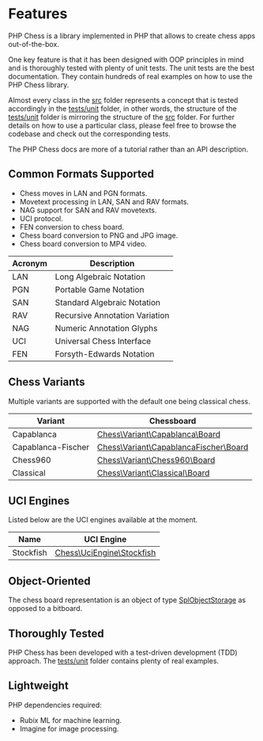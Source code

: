 # Features

PHP Chess is a library implemented in PHP that allows to create chess apps out-of-the-box.

One key feature is that it has been designed with OOP principles in mind and is thoroughly tested with plenty of unit tests. The unit tests are the best documentation. They contain hundreds of real examples on how to use the PHP Chess library.

Almost every class in the [src](https://github.com/chesslablab/php-chess/tree/master/src) folder represents a concept that is tested accordingly in the [tests/unit](https://github.com/chesslablab/php-chess/tree/master/tests/unit) folder, in other words, the structure of the [tests/unit](https://github.com/chesslablab/php-chess/tree/master/tests/unit) folder is mirroring the structure of the [src](https://github.com/chesslablab/php-chess/tree/master/src) folder. For further details on how to use a particular class, please feel free to browse the codebase and check out the corresponding tests.

The PHP Chess docs are more of a tutorial rather than an API description.

## Common Formats Supported

- Chess moves in LAN and PGN formats.
- Movetext processing in LAN, SAN and RAV formats.
- NAG support for SAN and RAV movetexts.
- UCI protocol.
- FEN conversion to chess board.
- Chess board conversion to PNG and JPG image.
- Chess board conversion to MP4 video.

| Acronym | Description |
| ------- | ---------- |
| LAN | Long Algebraic Notation |
| PGN | Portable Game Notation |
| SAN | Standard Algebraic Notation |
| RAV | Recursive Annotation Variation |
| NAG | Numeric Annotation Glyphs |
| UCI | Universal Chess Interface |
| FEN | Forsyth-Edwards Notation |

## Chess Variants

Multiple variants are supported with the default one being classical chess.

| Variant | Chessboard |
| ------- | ---------- |
| Capablanca | [Chess\Variant\Capablanca\Board](https://github.com/chesslablab/php-chess/blob/master/tests/unit/Variant/Capablanca/BoardTest.php) |
| Capablanca-Fischer | [Chess\Variant\CapablancaFischer\Board](https://github.com/chesslablab/php-chess/blob/master/src/Variant/CapablancaFischer/Board.php) |
| Chess960 | [Chess\Variant\Chess960\Board](https://github.com/chesslablab/php-chess/blob/master/tests/unit/Variant/Chess960/BoardTest.php) |
| Classical | [Chess\Variant\Classical\Board](https://github.com/chesslablab/php-chess/blob/master/tests/unit/Variant/Classical/BoardTest.php) |

## UCI Engines

Listed below are the UCI engines available at the moment.

| Name | UCI Engine |
| ---- | ---------- |
| Stockfish | [Chess\UciEngine\Stockfish](https://github.com/chesslablab/php-chess/blob/master/tests/unit/UciEngine/StockfishTest.php) |

## Object-Oriented

The chess board representation is an object of type [SplObjectStorage](https://www.php.net/manual/en/class.splobjectstorage.php) as opposed to a bitboard.

## Thoroughly Tested

PHP Chess has been developed with a test-driven development (TDD) approach. The [tests/unit](https://github.com/chesslablab/php-chess/tree/master/tests/unit) folder contains plenty of real examples.

## Lightweight

PHP dependencies required:

- Rubix ML for machine learning.
- Imagine for image processing.
